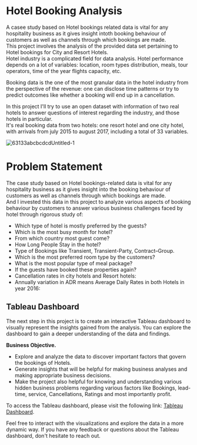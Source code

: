 # Hotel Booking Analysis 

   A casee study based on Hotel bookings related data is vital for any hospitality business as it gives insight intoth  booking behaviour of customers as well as channels through which bookings are made.      
  This project involves the analysis of the provided data set pertaining to Hotel bookings for City and Resort Hotels.  
Hotel industry is a complicated field for data analysis. Hotel performance depends on a lot of variables: location, room types distribution, meals, tour operators, time of the year flights capacity, etc.   

   Booking data is the one of the most granular data in the hotel industry from the perspective of the revenue: one can disclose time patterns or try to predict outcomes like whether a booking will end up in a cancellation.    
    
   In this project I'll try to use an open dataset with information of two real hotels to answer questions of interest regarding the industry, and those hotels in particular.  
It's real booking data from two hotels: one resort hotel and one city hotel, with arrivals from july 2015 to august 2017, including a total of 33 variables. 

![63133abcbcdcdUntitled-1](https://github.com/ErSangram/Capstone_01_Hotel_Booking_Analysis_EDA./assets/127137603/5212ea5e-3c2b-46c6-8558-c9089b2d66cb)

# **Problem Statement**

The case study based on Hotel bookings-related data is vital for any hospitality business as it gives insight into the booking behaviour of customers as well as channels through which bookings are made.   
And I invested this data in this project to analyze various aspects of booking behaviour by customers to answer various business challenges faced by hotel through rigorous study of:     
*   Which type of hotel is mostly preferred by the guests?   
*   Which is the most busy month for hotel?   
*   From which country most guest come?   
*   How Long People Stay in the hotel?    
*   Type of Bookings like Transient, Transient-Party, Contract–Group.
*   Which is the most preferred room type by the customers?
*   What is the most popular type of meal package?
*   If the guests have booked these properties again?
*   Cancellation rates in city hotels and Resort hotels:
*   Annually variation in ADR means Average Daily Rates in both Hotels in year 2016:


## Tableau Dashboard

The next step in this project is to create an interactive Tableau dashboard to visually represent the insights gained from the analysis. You can explore the dashboard to gain a deeper understanding of the data and findings.

**Business Objective.**   
*   Explore and analyze the data to discover important factors that govern the bookings of Hotels.     
*   Generate insights that will be helpful for making business analyses and making appropriate business decisions.
*   Make the project also helpful for knowing and understanding various hidden business problems regarding various factors like Bookings, lead-time, service, Cancellations, Ratings and most importantly profit.
  
To access the Tableau dashboard, please visit the following link: [Tableau Dashboard](https://public.tableau.com/views/almabetter_tableau/Dashboard1?:language=en-US&:display_count=n&:origin=viz_share_link).

Feel free to interact with the visualizations and explore the data in a more dynamic way. If you have any feedback or questions about the Tableau dashboard, don't hesitate to reach out.

